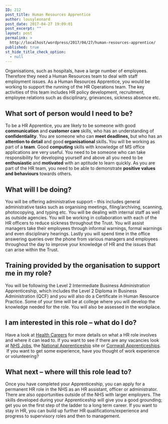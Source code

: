 ```yaml
---
ID: 212
post_title: Human Resources Apprentice
author: lousyleonard
post_date: 2017-04-27 19:09:01
post_excerpt: ""
layout: post
permalink: >
  http://localhost/wordpress/2017/04/27/human-resources-apprentice/
published: true
st_hide_title_check_option:
  - null
---
```

<div class="blocktext-pages-heading">Organisations, such as hospitals, have a large number of employees. Therefore they need a Human Resources team to deal with staff employment issues. As a Human Resources Apprentice, you would be working to support the running of the HR Operations team. The key activities of this team includes HR policy development, recruitment, employee relations such as disciplinary, grievances, sickness absence etc.</div>
<div class="blocktext">
<h2>What sort of person would I need to be?</h2>
To be a HR Apprentice, you are likely to be someone with good <strong>communication</strong> and <strong>customer care </strong>skills, who has an understanding of <strong>confidentiality</strong>. You are someone who can <strong>meet deadlines, </strong>but who has an<strong> attention to detail </strong>and good<strong> organisational </strong>skills<strong>. </strong>You will be working as part of a <strong>team</strong>. Good <strong>computing</strong> skills with knowledge of MS office applications are very useful. You need to be someone who can take responsibility for developing yourself and above all you need to be <strong>enthusiastic </strong>and <strong>motivated</strong> with an aptitude to learn quickly. As you are part of the HR team, you need to be able to demonstrate <strong>positive values and behaviours</strong> towards others.

</div>
<div class="blocktext">
<h2>What will I be doing?</h2>
You will be offering administrative support – this includes general administrative tasks such as organising meetings, filing/archiving, scanning, photocopying, and typing etc. You will be dealing with internal staff as well as outside agencies. You will be working in collaboration with each of the HR officers to reduce sickness throughout the Trust. You will assist managers take their employees through informal warnings, formal warnings and even disciplinary hearings. Lastly you will spend time in the office answering queries over the phone from various managers and employees throughout the day to improve your knowledge of HR and the issues that can arise within the Trust.

</div>
<div class="blocktext">
<h2>Training provided by the organisation to support me in my role?</h2>
You will be following the Level 2 Intermediate Business Administration Apprenticeship, which includes the Level 2 Diploma in Business Administration (QCF) and you will also do a Certificate in Human Resource Practice. Some of your time will be at college where you will develop the knowledge needed for the role. You will also be assessed in the workplace.

</div>
<div class="blocktext">
<h2>I am interested in this role – what do I do?</h2>
Have a look at <a href="https://www.healthcareers.nhs.uk/explore-roles/corporate-services/human-resources-staff">Health Careers</a> for more details on what a HR role involves and where it can lead to. If you want to see if there are any vacancies look at <a href="http://www.jobs.nhs.uk/">NHS Jobs</a>, the <a href="http://www.apprenticeships.gov.uk/how_to_apply">National Apprenticeship</a> site or <a href="http://cornwallapprenticeships.com/">Cornwall Apprenticeships</a>.  If you want to get some experience, have you thought of work experience or volunteering?

</div>
<div class="blocktext">
<h2>What next – where will this role lead to?</h2>
Once you have completed your Apprenticeship, you can apply for a permanent HR role in the NHS as an HR assistant, officer or administrator. There are also opportunities outside of the NHS with larger employers. The skills developed during your Apprenticeship will give you a good grounding; get you on the first step of the ladder to a long term career. If you want to stay in HR, you can build up further HR qualifications/experience and progress to supervisory roles and then to management.

</div>